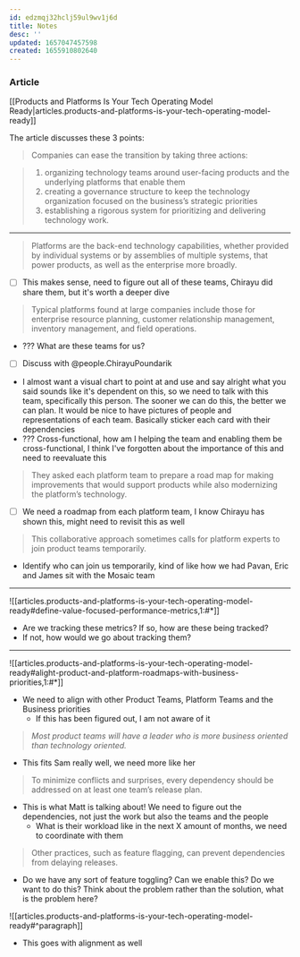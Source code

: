 ```yaml
---
id: edzmqj32hclj59ul9wv1j6d
title: Notes
desc: ''
updated: 1657047457598
created: 1655910802640
---
```


### Article

[[Products and Platforms Is Your Tech Operating Model Ready|articles.products-and-platforms-is-your-tech-operating-model-ready]]

The article discusses these 3 points:
> Companies can ease the transition by taking three actions:

> 1. organizing technology teams around user-facing products and the underlying platforms that enable them
> 2. creating a governance structure to keep the technology organization focused on the business’s strategic priorities
> 3. establishing a rigorous system for prioritizing and delivering technology work.

---

> Platforms are the back-end technology capabilities, whether provided by individual systems or by assemblies of multiple systems, that power products, as well as the enterprise more broadly.

- [ ] This makes sense, need to figure out all of these teams, Chirayu did share them, but it's worth a deeper dive

> Typical platforms found at large companies include those for enterprise resource planning, customer relationship management, inventory management, and field operations.

- ??? What are these teams for us?
- [ ] Discuss with @people.ChirayuPoundarik
- I almost want a visual chart to point at and use and say alright what you said sounds like it's dependent on this, so we need to talk with this team, specifically this person. The sooner we can do this, the better we can plan. It would be nice to have pictures of people and representations of each team. Basically sticker each card with their dependencies
- ??? Cross-functional, how am I helping the team and enabling them be cross-functional, I think I've forgotten about the importance of this and need to reevaluate this

> They asked each platform team to prepare a road map for making improvements that would support products while also modernizing the platform’s technology.

- [ ] We need a roadmap from each platform team, I know Chirayu has shown this, might need to revisit this as well

> This collaborative approach sometimes calls for platform experts to join product teams temporarily.

- Identify who can join us temporarily, kind of like how we had Pavan, Eric and James sit with the Mosaic team

---

![[articles.products-and-platforms-is-your-tech-operating-model-ready#define-value-focused-performance-metrics,1:#*]]

- Are we tracking these metrics? If so, how are these being tracked?
- If not, how would we go about tracking them?

---

![[articles.products-and-platforms-is-your-tech-operating-model-ready#alight-product-and-platform-roadmaps-with-business-priorities,1:#*]]

- We need to align with other Product Teams, Platform Teams and the Business priorities
  - If this has been figured out, I am not aware of it

> _Most product teams will have a leader who is more business oriented than technology oriented._

- This fits Sam really well, we need more like her

> To minimize conflicts and surprises, every dependency should be addressed on at least one team’s release plan.

- This is what Matt is talking about! We need to figure out the dependencies, not just the work but also the teams and the people
  - What is their workload like in the next X amount of months, we need to coordinate with them

> Other practices, such as feature flagging, can prevent dependencies from delaying releases.

- Do we have any sort of feature toggling? Can we enable this? Do we want to do this? Think about the problem rather than the solution, what is the problem here?

![[articles.products-and-platforms-is-your-tech-operating-model-ready#^paragraph]]

- This goes with alignment as well
